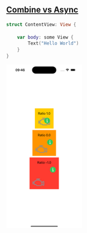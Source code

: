 ## [Combine vs Async](https://peterfriese.dev/posts/combine-vs-async/)

```swift
struct ContentView: View {

    var body: some View {
        Text("Hello World")
    }
}
```

<img src="preview.png" width="40%" >

